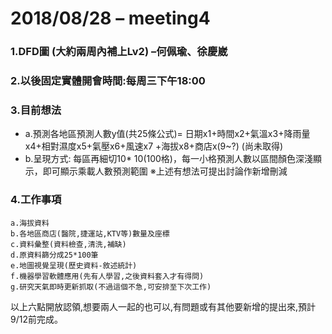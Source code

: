 # 2018/08/28 – meeting4
### 1.DFD圖 (大約兩周內補上Lv2) –何佩瑜、徐慶崴
### 2.以後固定實體開會時間:每周三下午18:00
### 3.目前想法
* a.預測各地區預測人數y值(共25條公式)=
		日期x1+時間x2+氣溫x3+降雨量x4+相對濕度x5+氣壓x6+風速x7
		+海拔x8+商店x(9~?) (尚未取得)
* b.呈現方式:
		每區再細切10* 10(100格)，每一小格預測人數以區間顏色深淺顯示，即可顯示乘載人數預測範圍
※上述有想法可提出討論作新增刪減<br/>

### 4.工作事項
	a.海拔資料
	b.各地區商店(醫院,捷運站,KTV等)數量及座標
	c.資料彙整(資料檢查,清洗,補缺)
	d.原資料篩分成25*100筆
	e.地圖視覺呈現(歷史資料-敘述統計)
	f.機器學習軟體應用(先有人學習,之後資料套入才有得問)
	g.研究天氣即時更新抓取(不過這個不急,可安排至下次工作)
以上六點開放認領,想要兩人一起的也可以,有問題或有其他要新增的提出來,預計9/12前完成。<br/>
<br/>
